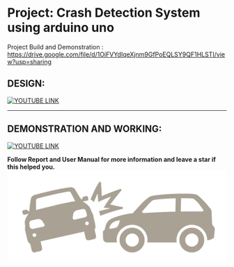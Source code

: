 

# Project: Crash Detection System using arduino uno 

Project Build and Demonstration : https://drive.google.com/file/d/1OiFVYdIqeXjnm9GfPoEQLSY9QF1HLSTI/view?usp=sharing

## DESIGN:
[![YOUTUBE LINK](http://img.youtube.com/vi/CALYYZhqnCU/0.jpg)](http://www.youtube.com/watch?v=CALYYZhqnCU)

------------------------------------------------------------------------------------------

## DEMONSTRATION AND WORKING:
[![YOUTUBE LINK](http://img.youtube.com/vi/lHtF2WjGp-w/0.jpg)](http://www.youtube.com/watch?v=lHtF2WjGp-w)


**Follow Report and User Manual for more information and leave a star if this helped you.**
![](https://raw.githubusercontent.com/MukundKal/Crash-Detection-System/master/img/accident-detection-system-with-gps-gsm.png)
